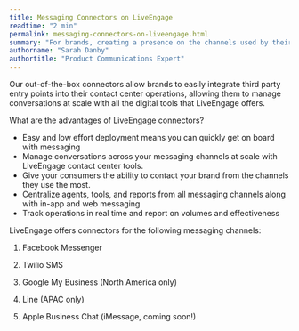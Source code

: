 ```yaml
---
title: Messaging Connectors on LiveEngage
readtime: "2 min"
permalink: messaging-connectors-on-liveengage.html
summary: "For brands, creating a presence on the channels used by their consumers is key to building connections and creating prospects."
authorname: "Sarah Danby"
authortitle: "Product Communications Expert"
---
```



Our out-of-the-box connectors allow brands to easily integrate third party entry points into their contact center operations, allowing them to manage conversations at scale with all the digital tools that LiveEngage offers.

What are the advantages of LiveEngage connectors?

* Easy and low effort deployment means you can quickly get on board with messaging
* Manage conversations across your messaging channels at scale with LiveEngage contact center tools.
* Give your consumers the ability to contact your brand from the channels they use the most.
* Centralize agents, tools, and reports from all messaging channels along with in-app and web messaging
* Track operations in real time and report on volumes and effectiveness

LiveEngage offers connectors for the following messaging channels:

1. Facebook Messenger

2. Twilio SMS

3. Google My Business (North America only)

4. Line (APAC only)

5. Apple Business Chat (iMessage, coming soon!)

